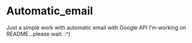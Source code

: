 # Automatic_email
Just a simple work with automatic email with Google API
I'm working on README...please wait. :^)
